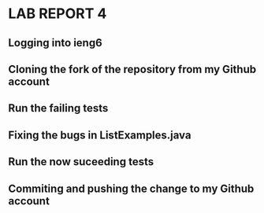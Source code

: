 <h1>LAB REPORT 4</h1>

<h2>Logging into ieng6</h2>

<h2>Cloning the fork of the repository from my Github account</h2>
<h2>Run the failing tests</h2>
<h2>Fixing the bugs in ListExamples.java</h2>

<h2>Run the now suceeding tests</h2>
<h2>Commiting and pushing the change to my Github account</h2>
